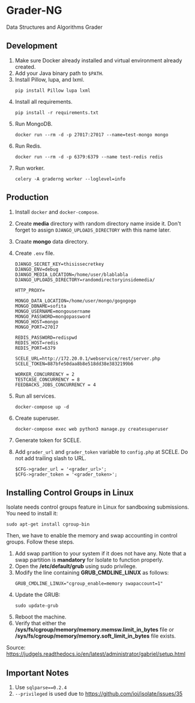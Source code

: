 # Grader-NG

Data Structures and Algorithms Grader

## Development

1. Make sure Docker already installed and virtual environment already created.
1. Add your Java binary path to `$PATH`.
1. Install Pillow, lupa, and lxml.
   ```
   pip install Pillow lupa lxml
   ```
1. Install all requirements.
   ```
   pip install -r requirements.txt
   ```
1. Run MongoDB.
   ```
   docker run --rm -d -p 27017:27017 --name=test-mongo mongo
   ```
1. Run Redis.
   ```
   docker run --rm -d -p 6379:6379 --name test-redis redis
   ```
1. Run worker.
   ```
   celery -A graderng worker --loglevel=info
   ```

## Production

1. Install `docker` and `docker-compose`.
1. Create **media** directory with random directory name inside it. Don't forget
   to assign `DJANGO_UPLOADS_DIRECTORY` with this name later.
1. Craate **mongo** data directory.
1. Create `.env` file.

   ```
   DJANGO_SECRET_KEY=thisissecretkey
   DJANGO_ENV=debug
   DJANGO_MEDIA_LOCATION=/home/user/blablabla
   DJANGO_UPLOADS_DIRECTORY=randomdirectoryinsidemedia/

   HTTP_PROXY=

   MONGO_DATA_LOCATION=/home/user/mongo/gogogogo
   MONGO_DBNAME=sofita
   MONGO_USERNAME=mongousername
   MONGO_PASSWORD=mongopassword
   MONGO_HOST=mongo
   MONGO_PORT=27017

   REDIS_PASSWORD=redispwd
   REDIS_HOST=redis
   REDIS_PORT=6379

   SCELE_URL=http://172.20.0.1/webservice/rest/server.php
   SCELE_TOKEN=887bfe50daa8b8e518dd38e3832199b6

   WORKER_CONCURRENCY = 2
   TESTCASE_CONCURRENCY = 8
   FEEDBACKS_JOBS_CONCURRENCY = 4
   ```

1. Run all services.
   ```
   docker-compose up -d
   ```
1. Create superuser.
   ```
   docker-compose exec web python3 manage.py createsuperuser
   ```
1. Generate token for SCELE.
1. Add `grader_url` and `grader_token` variable to `config.php` at SCELE. Do not add trailing slash to URL.
   ```
   $CFG->grader_url = '<grader_url>';
   $CFG->grader_token = '<grader_token>';
   ```

## Installing Control Groups in Linux

Isolate needs control groups feature in Linux for sandboxing submissions. You need to install it:

```
sudo apt-get install cgroup-bin
```

Then, we have to enable the memory and swap accounting in control groups. Follow these steps.

1. Add swap partition to your system if it does not have any. Note that a swap partition is **mandatory** for Isolate to function properly.
1. Open the **/etc/default/grub** using sudo privilege.
1. Modify the line containing **GRUB_CMDLINE_LINUX** as follows:
   ```
   GRUB_CMDLINE_LINUX="cgroup_enable=memory swapaccount=1"
   ```
1. Update the GRUB:
   ```
   sudo update-grub
   ```
1. Reboot the machine.
1. Verify that either the **/sys/fs/cgroup/memory/memory.memsw.limit_in_bytes** file or **/sys/fs/cgroup/memory/memory.soft_limit_in_bytes** file exists.

Source: https://judgels.readthedocs.io/en/latest/administrator/gabriel/setup.html

## Important Notes

1. Use `sqlparse==0.2.4`
2. `--privileged` is used due to https://github.com/ioi/isolate/issues/35
